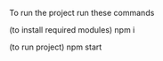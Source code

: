 To run the project run these commands

(to install required modules)
npm i  

(to run project)
npm start